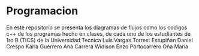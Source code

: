 # Programacion
En este repositorio se presenta los diagramas de flujos como los codigos c++ de los programas hecho en clases,
de cada uno de los estudiantes de 1ro B (TICS) de la Universidad Tecnica Luis Vargas Torres:
Estupiñan Daniel
Crespo Karla
Guerrero Ana
Carrera Widison
Enzo Portocarrero
Oña Maria

